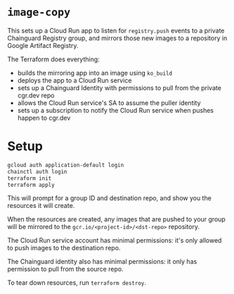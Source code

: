 # `image-copy`

This sets up a Cloud Run app to listen for `registry.push` events to a private Chainguard Registry group, and mirrors those new images to a repository in Google Artifact Registry.

The Terraform does everything:

- builds the mirroring app into an image using `ko_build`
- deploys the app to a Cloud Run service
- sets up a Chainguard Identity with permissions to pull from the private cgr.dev repo
- allows the Cloud Run service's SA to assume the puller identity
- sets up a subscription to notify the Cloud Run service when pushes happen to cgr.dev

# Setup

```sh
gcloud auth application-default login
chainctl auth login
terraform init
terraform apply
```

This will prompt for a group ID and destination repo, and show you the resources it will create.

When the resources are created, any images that are pushed to your group will be mirrored to the `gcr.io/<project-id>/<dst-repo>` repository.

The Cloud Run service account has minimal permissions: it's only allowed to push images to the destination repo.

The Chainguard identity also has minimal permissions: it only has permission to pull from the source repo.

To tear down resources, run `terraform destroy`.
